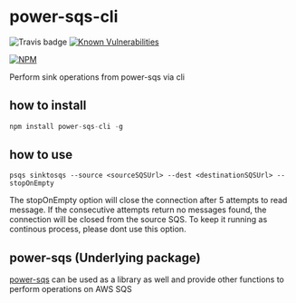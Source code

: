 # power-sqs-cli
![Travis badge](https://travis-ci.org/singhs020/power-sqs-cli.svg?branch=master) [![Known Vulnerabilities](https://snyk.io/test/github/singhs020/power-sqs-cli/badge.svg)](https://snyk.io/test/github/singhs020/power-sqs-cli)

[![NPM](https://nodei.co/npm/power-sqs-cli.png?downloads=true)](https://www.npmjs.com/package/power-sqs-cli/)

Perform sink operations from power-sqs via cli

## how to install
```javascript
npm install power-sqs-cli -g
```

## how to use

```shell
psqs sinktosqs --source <sourceSQSUrl> --dest <destinationSQSUrl> --stopOnEmpty
```

The stopOnEmpty option will close the connection after 5 attempts to read message. If the consecutive attempts return no messages found, the connection will be closed from the source SQS. To keep it running as continous process, please dont use this option.

## power-sqs (Underlying package)
[power-sqs](https://www.npmjs.com/package/power-sqs) can be used as a library as well and provide other functions to perform operations on AWS SQS
